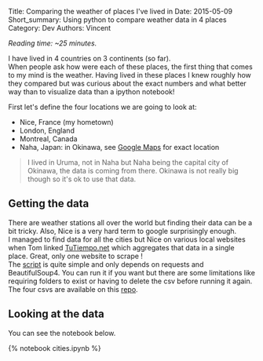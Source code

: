 Title: Comparing the weather of places I've lived in
Date: 2015-05-09
Short_summary: Using python to compare weather data in 4 places
Category: Dev
Authors: Vincent

*Reading time: ~25 minutes.*

I have lived in 4 countries on 3 continents (so far).  
When people ask how were each of these places, the first thing that comes to my mind is the weather.
Having lived in these places I knew roughly how they compared but was curious about the exact numbers and what better way than to visualize data than a ipython notebook!
<!-- PELICAN_END_SUMMARY --> 

First let's define the four locations we are going to look at:

- Nice, France (my hometown)
- London, England
- Montreal, Canada
- Naha, Japan: in Okinawa, see [Google Maps](https://goo.gl/maps/s520D) for exact location

> I lived in Uruma, not in Naha but Naha being the capital city of Okinawa, the data is coming from there. Okinawa is not really big though so it's ok to use that data.

## Getting the data
There are weather stations all over the world but finding their data can be a bit tricky. Also, Nice is a very hard term to google surprisingly enough.  
I managed to find data for all the cities but Nice on various local websites when Tom linked [TuTiempo.net](http://en.tutiempo.net/climate) which aggregates that data in a single place. Great, only one website to scrape !  
The [script](https://gist.github.com/Keats/0ba9be4e514b2a90e59f) is quite simple and only depends on requests and BeautifulSoup4. You can run it if you want but there are some limitations like requiring folders to exist or having to delete the csv before running it again. 
The four csvs are available on this [repo](https://github.com/Keats/cities-article).

## Looking at the data
You can see the notebook below.

{% notebook cities.ipynb %}
